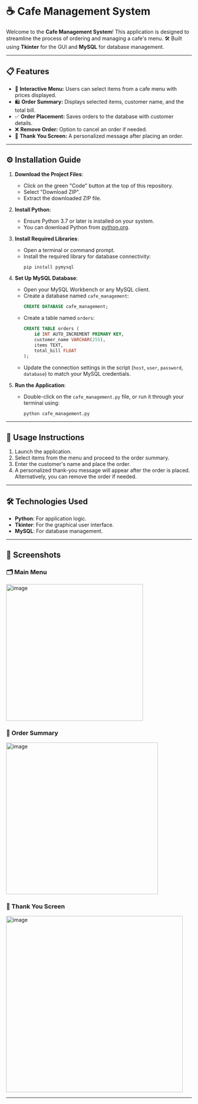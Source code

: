 # ☕ Cafe Management System

Welcome to the **Cafe Management System**! This application is designed to streamline the process of ordering and managing a cafe's menu. 🛠️ Built using **Tkinter** for the GUI and **MySQL** for database management.

---

## 📋 Features

- 📝 **Interactive Menu:** Users can select items from a cafe menu with prices displayed.
- 🛍️ **Order Summary:** Displays selected items, customer name, and the total bill.
- ✅ **Order Placement:** Saves orders to the database with customer details.
- ❌ **Remove Order:** Option to cancel an order if needed.
- 🎉 **Thank You Screen:** A personalized message after placing an order.

---

## ⚙️ Installation Guide

1. **Download the Project Files**:
   - Click on the green "Code" button at the top of this repository.
   - Select "Download ZIP".
   - Extract the downloaded ZIP file.

2. **Install Python**:
   - Ensure Python 3.7 or later is installed on your system.
   - You can download Python from [python.org](https://www.python.org/).

3. **Install Required Libraries**:
   - Open a terminal or command prompt.
   - Install the required library for database connectivity:
     ```bash
     pip install pymysql
     ```

4. **Set Up MySQL Database**:
   - Open your MySQL Workbench or any MySQL client.
   - Create a database named `cafe_management`:
     ```sql
     CREATE DATABASE cafe_management;
     ```
   - Create a table named `orders`:
     ```sql
     CREATE TABLE orders (
         id INT AUTO_INCREMENT PRIMARY KEY,
         customer_name VARCHAR(255),
         items TEXT,
         total_bill FLOAT
     );
     ```
   - Update the connection settings in the script (`host`, `user`, `password`, `database`) to match your MySQL credentials.

5. **Run the Application**:
   - Double-click on the `cafe_management.py` file, or run it through your terminal using:
     ```bash
     python cafe_management.py
     ```

---

## 📜 Usage Instructions

1. Launch the application.
2. Select items from the menu and proceed to the order summary.
3. Enter the customer's name and place the order.
4. A personalized thank-you message will appear after the order is placed. Alternatively, you can remove the order if needed.

---

## 🛠️ Technologies Used

- **Python**: For application logic.
- **Tkinter**: For the graphical user interface.
- **MySQL**: For database management.

---

## 📸 Screenshots

### 🗂️ Main Menu

<img width="371" alt="image" src="https://github.com/user-attachments/assets/d48c45c9-1d2c-48e6-add0-f369fa6818d2" />


### 🛒 Order Summary

<img width="412" alt="image" src="https://github.com/user-attachments/assets/9e1bae03-22f4-4c76-b659-c655d13e457d" />

### 🎉 Thank You Screen

<img width="479" alt="image" src="https://github.com/user-attachments/assets/a3557635-2226-4d98-bdda-c676c8f71741" />

---

